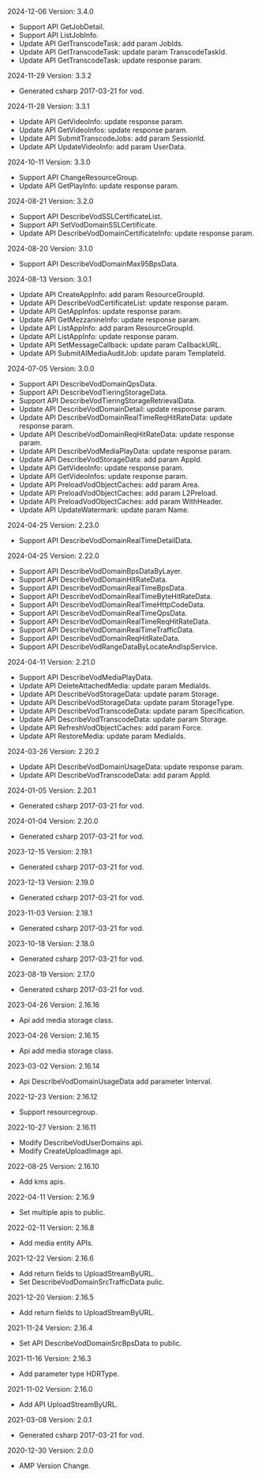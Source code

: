 2024-12-06 Version: 3.4.0
- Support API GetJobDetail.
- Support API ListJobInfo.
- Update API GetTranscodeTask: add param JobIds.
- Update API GetTranscodeTask: update param TranscodeTaskId.
- Update API GetTranscodeTask: update response param.


2024-11-29 Version: 3.3.2
- Generated csharp 2017-03-21 for vod.

2024-11-28 Version: 3.3.1
- Update API GetVideoInfo: update response param.
- Update API GetVideoInfos: update response param.
- Update API SubmitTranscodeJobs: add param SessionId.
- Update API UpdateVideoInfo: add param UserData.


2024-10-11 Version: 3.3.0
- Support API ChangeResourceGroup.
- Update API GetPlayInfo: update response param.


2024-08-21 Version: 3.2.0
- Support API DescribeVodSSLCertificateList.
- Support API SetVodDomainSSLCertificate.
- Update API DescribeVodDomainCertificateInfo: update response param.


2024-08-20 Version: 3.1.0
- Support API DescribeVodDomainMax95BpsData.


2024-08-13 Version: 3.0.1
- Update API CreateAppInfo: add param ResourceGroupId.
- Update API DescribeVodCertificateList: update response param.
- Update API GetAppInfos: update response param.
- Update API GetMezzanineInfo: update response param.
- Update API ListAppInfo: add param ResourceGroupId.
- Update API ListAppInfo: update response param.
- Update API SetMessageCallback: update param CallbackURL.
- Update API SubmitAIMediaAuditJob: update param TemplateId.


2024-07-05 Version: 3.0.0
- Support API DescribeVodDomainQpsData.
- Support API DescribeVodTieringStorageData.
- Support API DescribeVodTieringStorageRetrievalData.
- Update API DescribeVodDomainDetail: update response param.
- Update API DescribeVodDomainRealTimeReqHitRateData: update response param.
- Update API DescribeVodDomainReqHitRateData: update response param.
- Update API DescribeVodMediaPlayData: update response param.
- Update API DescribeVodStorageData: add param AppId.
- Update API GetVideoInfo: update response param.
- Update API GetVideoInfos: update response param.
- Update API PreloadVodObjectCaches: add param Area.
- Update API PreloadVodObjectCaches: add param L2Preload.
- Update API PreloadVodObjectCaches: add param WithHeader.
- Update API UpdateWatermark: update param Name.


2024-04-25 Version: 2.23.0
- Support API DescribeVodDomainRealTimeDetailData.


2024-04-25 Version: 2.22.0
- Support API DescribeVodDomainBpsDataByLayer.
- Support API DescribeVodDomainHitRateData.
- Support API DescribeVodDomainRealTimeBpsData.
- Support API DescribeVodDomainRealTimeByteHitRateData.
- Support API DescribeVodDomainRealTimeHttpCodeData.
- Support API DescribeVodDomainRealTimeQpsData.
- Support API DescribeVodDomainRealTimeReqHitRateData.
- Support API DescribeVodDomainRealTimeTrafficData.
- Support API DescribeVodDomainReqHitRateData.
- Support API DescribeVodRangeDataByLocateAndIspService.


2024-04-11 Version: 2.21.0
- Support API DescribeVodMediaPlayData.
- Update API DeleteAttachedMedia: update param MediaIds.
- Update API DescribeVodStorageData: update param Storage.
- Update API DescribeVodStorageData: update param StorageType.
- Update API DescribeVodTranscodeData: update param Specification.
- Update API DescribeVodTranscodeData: update param Storage.
- Update API RefreshVodObjectCaches: add param Force.
- Update API RestoreMedia: update param MediaIds.


2024-03-26 Version: 2.20.2
- Update API DescribeVodDomainUsageData: update response param.
- Update API DescribeVodTranscodeData: add param AppId.


2024-01-05 Version: 2.20.1
- Generated csharp 2017-03-21 for vod.

2024-01-04 Version: 2.20.0
- Generated csharp 2017-03-21 for vod.

2023-12-15 Version: 2.19.1
- Generated csharp 2017-03-21 for vod.

2023-12-13 Version: 2.19.0
- Generated csharp 2017-03-21 for vod.

2023-11-03 Version: 2.18.1
- Generated csharp 2017-03-21 for vod.

2023-10-18 Version: 2.18.0
- Generated csharp 2017-03-21 for vod.

2023-08-19 Version: 2.17.0
- Generated csharp 2017-03-21 for vod.

2023-04-26 Version: 2.16.16
- Api add media storage class.

2023-04-26 Version: 2.16.15
- Api add media storage class.

2023-03-02 Version: 2.16.14
- Api DescribeVodDomainUsageData add parameter Interval.

2022-12-23 Version: 2.16.12
- Support resourcegroup.

2022-10-27 Version: 2.16.11
- Modify DescribeVodUserDomains api.
- Modify CreateUploadImage api.

2022-08-25 Version: 2.16.10
- Add kms apis.

2022-04-11 Version: 2.16.9
- Set multiple apis to public.

2022-02-11 Version: 2.16.8
- Add media entity APIs.

2021-12-22 Version: 2.16.6
- Add return fields to UploadStreamByURL.
- Set DescribeVodDomainSrcTrafficData pulic.

2021-12-20 Version: 2.16.5
- Add return fields to UploadStreamByURL.

2021-11-24 Version: 2.16.4
- Set API DescribeVodDomainSrcBpsData to public.

2021-11-16 Version: 2.16.3
- Add parameter type HDRType.

2021-11-02 Version: 2.16.0
- Add API UploadStreamByURL.

2021-03-08 Version: 2.0.1
- Generated csharp 2017-03-21 for vod.

2020-12-30 Version: 2.0.0
- AMP Version Change.

